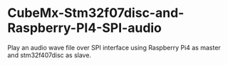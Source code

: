 # CubeMx-Stm32f07disc-and-Raspberry-PI4-SPI-audio
Play an audio wave file over SPI interface using Raspberry Pi4 as master and stm32f407disc as slave. 
